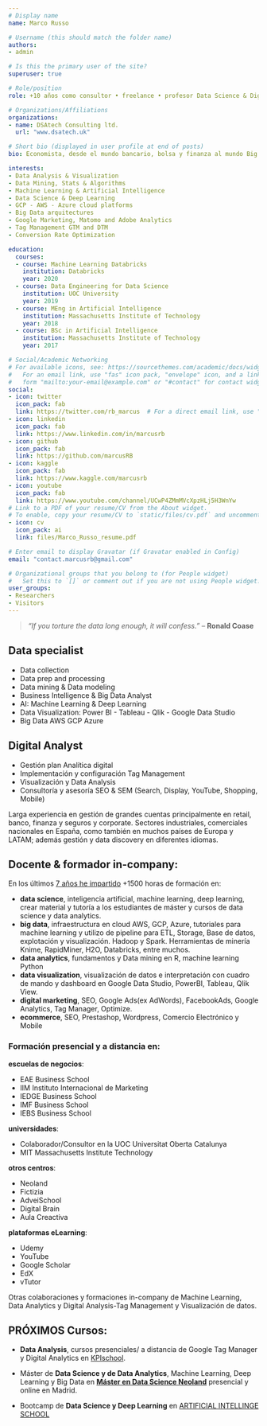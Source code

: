 ```yaml
---
# Display name
name: Marco Russo

# Username (this should match the folder name)
authors:
- admin

# Is this the primary user of the site?
superuser: true

# Role/position
role: +10 años como consultor • freelance • profesor Data Science & Digital Analyics, minería de datos, machine learning y Big Data • Data Visualization • AI enthusiast

# Organizations/Affiliations
organizations:
- name: DSAtech Consulting ltd.
  url: "www.dsatech.uk"

# Short bio (displayed in user profile at end of posts)
bio: Economista, desde el mundo bancario, bolsa y finanza al mundo Big Data & Inteligencia artificial pasando por digital marketing. Apasionado en problem solving, data mining y visualización de datos. Aficionado de ciclismo de carretera, natación, basketball. Profesor y formador desde hace más de 8 años.

interests:
- Data Analysis & Visualization
- Data Mining, Stats & Algorithms  
- Machine Learning & Artificial Intelligence
- Data Science & Deep Learning
- GCP - AWS - Azure cloud platforms
- Big Data arquitectures
- Google Marketing, Matomo and Adobe Analytics
- Tag Management GTM and DTM
- Conversion Rate Optimization

education:
  courses:
  - course: Machine Learning Databricks
    institution: Databricks
    year: 2020
  - course: Data Engineering for Data Science
    institution: UOC University
    year: 2019
  - course: MEng in Artificial Intelligence
    institution: Massachusetts Institute of Technology
    year: 2018
  - course: BSc in Artificial Intelligence
    institution: Massachusetts Institute of Technology
    year: 2017

# Social/Academic Networking
# For available icons, see: https://sourcethemes.com/academic/docs/widgets/#icons
#   For an email link, use "fas" icon pack, "envelope" icon, and a link in the
#   form "mailto:your-email@example.com" or "#contact" for contact widget.
social:
- icon: twitter
  icon_pack: fab
  link: https://twitter.com/rb_marcus  # For a direct email link, use "mailto:test@example.org".
- icon: linkedin
  icon_pack: fab
  link: https://www.linkedin.com/in/marcusrb
- icon: github
  icon_pack: fab
  link: https://github.com/marcusRB
- icon: kaggle
  icon_pack: fab
  link: https://www.kaggle.com/marcusrb
- icon: youtube
  icon_pack: fab
  link: https://www.youtube.com/channel/UCwP4ZMmMVcXpzHLj5H3WnYw
# Link to a PDF of your resume/CV from the About widget.
# To enable, copy your resume/CV to `static/files/cv.pdf` and uncomment the lines below.  
- icon: cv
  icon_pack: ai
  link: files/Marco_Russo_resume.pdf

# Enter email to display Gravatar (if Gravatar enabled in Config)
email: "contact.marcusrb@gmail.com"

# Organizational groups that you belong to (for People widget)
#   Set this to `[]` or comment out if you are not using People widget.  
user_groups:
- Researchers
- Visitors
---
```


> *“If you torture the data long enough, it will confess.”*
  – **Ronald Coase**

## Data specialist

  - Data collection
  - Data prep and processing
  - Data mining & Data modeling
  - Business Intelligence & Big Data Analyst
  - AI: Machine Learning & Deep Learning
  - Data Visualization: Power BI - Tableau - Qlik - Google Data Studio
  - Big Data AWS GCP Azure

## Digital Analyst
 
  - Gestión plan Analítica digital
  - Implementación y configuración Tag Management
  - Visualización y Data Analysis
  - Consultoría y asesoría SEO & SEM (Search, Display, YouTube, Shopping, Mobile)

Larga experiencia en gestión de grandes cuentas principalmente en retail, banco, finanza y seguros y corporate. Sectores industriales, comerciales nacionales en España, como también en muchos países de Europa y LATAM; además gestión y data discovery en diferentes idiomas.

## Docente & formador in-company:

En los últimos [7 años he impartido](/6-anos-cumplidos-docente-marketing-digital-espana/) +1500 horas de formación en:

- **data science**, inteligencia artificial, machine learning, deep learning, crear material y tutoría a los estudiantes de máster y cursos de data science y data analytics.
- **big data**, infraestructura en cloud AWS, GCP, Azure, tutoriales para machine learning y utilizo de pipeline para ETL, Storage, Base de datos, explotación y visualización. Hadoop y Spark. Herramientas de minería Knime, RapidMiner, H2O, Databricks, entre muchos.
- **data analytics**, fundamentos y Data mining en R, machine learning Python
- **data visualization**, visualización de datos e interpretación con cuadro de mando y dashboard en Google Data Studio, PowerBI, Tableau, Qlik View.
- **digital marketing**, SEO, Google Ads(ex AdWords), FacebookAds, Google Analytics, Tag Manager, Optimize.
- **ecommerce**, SEO, Prestashop, Wordpress, Comercio Electrónico y Mobile

### Formación presencial y a distancia en:

**escuelas de negocios**:

- EAE Business School
- IIM Instituto Internacional de Marketing
- IEDGE Business School
- IMF Business School
- IEBS Business School

**universidades**:

- Colaborador/Consultor en la UOC Universitat Oberta Catalunya
- MIT Massachusetts Institute Technology

**otros centros**:

- Neoland
- Fictizia
- AdveiSchool
- Digital Brain
- Aula Creactiva

**plataformas eLearning**:

- Udemy
- YouTube
- Google Scholar
- EdX
- vTutor

Otras colaboraciones y formaciones in-company de Machine Learning, Data Analytics y Digital Analysis-Tag Management y Visualización de datos.


## PRÓXIMOS Cursos:

* **Data Analysis**, cursos presenciales/ a distancia de Google Tag Manager y Digital Analytics en [KPIschool](https://www.kpischool.eu).

* Máster de **Data Science y de Data Analytics**, Machine Learning, Deep Learning y Big Data en [**Máster en Data Science Neoland**](https://www.neoland.es/master-data-science?c=mad) presencial y online en Madrid.

* Bootcamp de **Data Science y Deep Learning** en [ARTIFICIAL INTELLINGE SCHOOL](https://www.aischool.es)